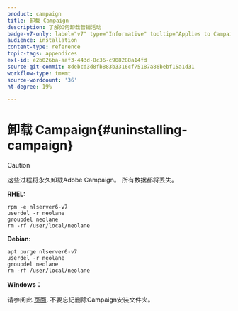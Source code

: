 ```yaml
---
product: campaign
title: 卸载 Campaign
description: 了解如何卸载营销活动
badge-v7-only: label="v7" type="Informative" tooltip="Applies to Campaign Classic v7 only"
audience: installation
content-type: reference
topic-tags: appendices
exl-id: e2b026ba-aaf3-443d-8c36-c908288a14fd
source-git-commit: 8debcd3d8fb883b3316cf75187a86bebf15a1d31
workflow-type: tm+mt
source-wordcount: '36'
ht-degree: 19%

---
```


# 卸载 Campaign{#uninstalling-campaign}



>[!CAUTION]
>
>这些过程将永久卸载Adobe Campaign。 所有数据都将丢失。

**RHEL:**

```
rpm -e nlserver6-v7
userdel -r neolane
groupdel neolane
rm -rf /user/local/neolane
```

**Debian:**

```
apt purge nlserver6-v7
userdel -r neolane
groupdel neolane
rm -rf /user/local/neolane
```

**Windows：**

请参阅此 [页面](../../migration/using/migrating-in-windows-for-adobe-campaign-7.md#deleting-and-cleansing-adobe-campaign-previous-version). 不要忘记删除Campaign安装文件夹。
